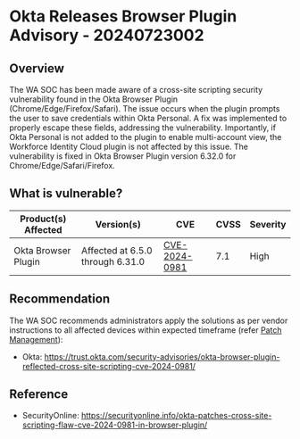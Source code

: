# Okta Releases Browser Plugin Advisory - 20240723002

## Overview

The WA SOC has been made aware of a cross-site scripting security vulnerability found in the Okta Browser Plugin (Chrome/Edge/Firefox/Safari). The issue occurs when the plugin prompts the user to save credentials within Okta Personal. A fix was implemented to properly escape these fields, addressing the vulnerability. Importantly, if Okta Personal is not added to the plugin to enable multi-account view, the Workforce Identity Cloud plugin is not affected by this issue. The vulnerability is fixed in Okta Browser Plugin version 6.32.0 for Chrome/Edge/Safari/Firefox.

## What is vulnerable?

| Product(s) Affected | Version(s)                       | CVE                                                             | CVSS | Severity |
| ------------------- | -------------------------------- | --------------------------------------------------------------- | ---- | -------- |
| Okta Browser Plugin | Affected at 6.5.0 through 6.31.0 | [CVE-2024-0981](https://nvd.nist.gov/vuln/detail/CVE-2024-0981) | 7.1  | High     |

## Recommendation

The WA SOC recommends administrators apply the solutions as per vendor instructions to all affected devices within expected timeframe (refer [Patch Management](../guidelines/patch-management.md)):

- Okta: <https://trust.okta.com/security-advisories/okta-browser-plugin-reflected-cross-site-scripting-cve-2024-0981/>

## Reference

- SecurityOnline: <https://securityonline.info/okta-patches-cross-site-scripting-flaw-cve-2024-0981-in-browser-plugin/>
